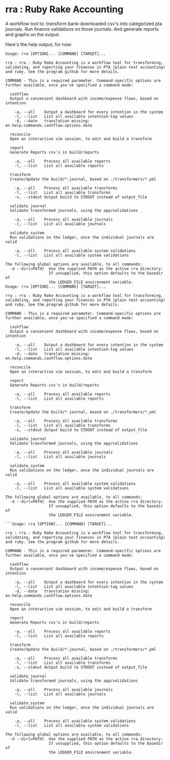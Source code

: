 # rra : Ruby Rake Accounting
A workflow tool to: transform bank-downloaded csv's into categorized pta journals. Run finance validations on those journals. And generate reports and graphs on the output.

Here's the help output, for now:
```
Usage: rra [OPTION]... [COMMAND] [TARGET]...

rra : rra : Ruby Rake Accounting is a workflow tool for transforming, validating, and reporting your finances in PTA (plain text accounting) and ruby. See the program github for more details.

COMMAND - This is a required parameter. Command-specific options are  further available, once you've specified a command mode:

  cashflow
  Output a convenient dashboard with income/expense flows, based on intention

    -a, --all    Output a dashboard for every intention in the system
    -l, --list   List all available intention-tag values
    -d, --date   translation missing: en.help.commands.cashflow.options.date

  reconcile
  Open an interactive vim session, to edit and build a transform

  report
  Generate Reports csv's in build/reports

    -a, --all    Process all available reports
    -l, --list   List all available reports

  transform
  Create/Update the build/*.journal, based on ./transformers/*.yml

    -a, --all    Process all available transforms
    -l, --list   List all available transforms
    -s, --stdout Output build to STDOUT instead of output_file

  validate_journal
  Validate transformed journals, using the app/validations

    -a, --all    Process all available journals
    -l, --list   List all available journals

  validate_system
  Run validations on the ledger, once the individual journals are valid

    -a, --all    Process all available system validations
    -l, --list   List all available system validations

The following global options are available, to all commands:
  -d --dir[=PATH]  Use the supplied PATH as the active rra directory.
                   If unsupplied, this option defaults to the basedir of
                   the LEDGER_FILE environment variable.
Usage: rra [OPTION]... [COMMAND] [TARGET]...

rra : rra : Ruby Rake Accounting is a workflow tool for transforming, validating, and reporting your finances in PTA (plain text accounting) and ruby. See the program github for more details.

COMMAND - This is a required parameter. Command-specific options are  further available, once you've specified a command mode:

  cashflow
  Output a convenient dashboard with income/expense flows, based on intention

    -a, --all    Output a dashboard for every intention in the system
    -l, --list   List all available intention-tag values
    -d, --date   translation missing: en.help.commands.cashflow.options.date

  reconcile
  Open an interactive vim session, to edit and build a transform

  report
  Generate Reports csv's in build/reports

    -a, --all    Process all available reports
    -l, --list   List all available reports

  transform
  Create/Update the build/*.journal, based on ./transformers/*.yml

    -a, --all    Process all available transforms
    -l, --list   List all available transforms
    -s, --stdout Output build to STDOUT instead of output_file

  validate_journal
  Validate transformed journals, using the app/validations

    -a, --all    Process all available journals
    -l, --list   List all available journals

  validate_system
  Run validations on the ledger, once the individual journals are valid

    -a, --all    Process all available system validations
    -l, --list   List all available system validations

The following global options are available, to all commands:
  -d --dir[=PATH]  Use the supplied PATH as the active rra directory.
                   If unsupplied, this option defaults to the basedir of
                   the LEDGER_FILE environment variable.

```Usage: rra [OPTION]... [COMMAND] [TARGET]...

rra : rra : Ruby Rake Accounting is a workflow tool for transforming, validating, and reporting your finances in PTA (plain text accounting) and ruby. See the program github for more details.

COMMAND - This is a required parameter. Command-specific options are  further available, once you've specified a command mode:

  cashflow
  Output a convenient dashboard with income/expense flows, based on intention

    -a, --all    Output a dashboard for every intention in the system
    -l, --list   List all available intention-tag values
    -d, --date   translation missing: en.help.commands.cashflow.options.date

  reconcile
  Open an interactive vim session, to edit and build a transform

  report
  Generate Reports csv's in build/reports

    -a, --all    Process all available reports
    -l, --list   List all available reports

  transform
  Create/Update the build/*.journal, based on ./transformers/*.yml

    -a, --all    Process all available transforms
    -l, --list   List all available transforms
    -s, --stdout Output build to STDOUT instead of output_file

  validate_journal
  Validate transformed journals, using the app/validations

    -a, --all    Process all available journals
    -l, --list   List all available journals

  validate_system
  Run validations on the ledger, once the individual journals are valid

    -a, --all    Process all available system validations
    -l, --list   List all available system validations

The following global options are available, to all commands:
  -d --dir[=PATH]  Use the supplied PATH as the active rra directory.
                   If unsupplied, this option defaults to the basedir of
                   the LEDGER_FILE environment variable.
```
